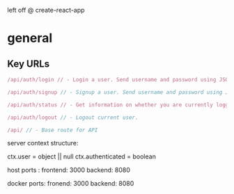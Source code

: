 left off @ create-react-app

# general



## Key URLs
```javascript
/api/auth/login // - Login a user. Send username and password using JSON in the request body.

/api/auth/signup // - Signup a user. Send username and password using JSON in the request body.

/api/auth/status // - Get information on whether you are currently logged in.

/api/auth/logout // - Logout current user.

/api/ // - Base route for API
```

server context structure:

ctx.user = object || null
ctx.authenticated = boolean



host ports :
  frontend: 3000
  backend: 8080

docker ports:
  fronend: 3000
  backend: 8080
